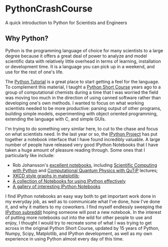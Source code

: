 # PythonCrashCourse
A quick introduction to Python for Scientists and Engineers
## Why Python?
Python is the programming language of choice for many scientists to a large degree because it offers a great deal of power to analyze and model scientific data with relatively little overhead in terms of learning, installation or development time. It is a language you can pick up in a weekend, and use for the rest of one's life.

The [Python Tutorial](http://docs.python.org/2/tutorial/) is a great place to start getting a feel for the language. To complement this material, I taught a [Python Short Course](http://www.wag.caltech.edu/home/rpm/python_course/) years ago to a group of computational chemists during a time that I was worried the field was moving too much in the direction of using canned software rather than developing one's own methods. I wanted to focus on what working scientists needed to be more productive: parsing output of other programs, building simple models, experimenting with object oriented programming, extending the language with C, and simple GUIs. 

I'm trying to do something very similar here, to cut to the chase and focus on what scientists need. In the last year or so, the [IPython Project](http://ipython.org) has put together a notebook interface that I have found incredibly valuable. A large number of people have released very good IPython Notebooks that I have taken a huge amount of pleasure reading through. Some ones that I particularly like include:

* Rob Johansson's [excellent notebooks](http://jrjohansson.github.io/), including [Scientific Computing with Python](https://github.com/jrjohansson/scientific-python-lectures) and [Computational Quantum Physics with QuTiP](https://github.com/jrjohansson/qutip-lectures) lectures;
* [XKCD style graphs in matplotlib](http://nbviewer.ipython.org/url/jakevdp.github.com/downloads/notebooks/XKCD_plots.ipynb);
* [A collection of Notebooks for using IPython effectively](https://github.com/ipython/ipython/tree/master/examples/notebooks#a-collection-of-notebooks-for-using-ipython-effectively)
* [A gallery of interesting IPython Notebooks](https://github.com/ipython/ipython/wiki/A-gallery-of-interesting-IPython-Notebooks)

I find IPython notebooks an easy way both to get important work done in my everyday job, as well as to communicate what I've done, how I've done it, and why it matters to my coworkers. I find myself endlessly sweeping the [IPython subreddit](http://ipython.reddit.com) hoping someone will post a new notebook. In the interest of putting more notebooks out into the wild for other people to use and enjoy, I thought I would try to recreate some of what I was trying to get across in the original Python Short Course, updated by 15 years of Python, Numpy, Scipy, Matplotlib, and IPython development, as well as my own experience in using Python almost every day of this time.
